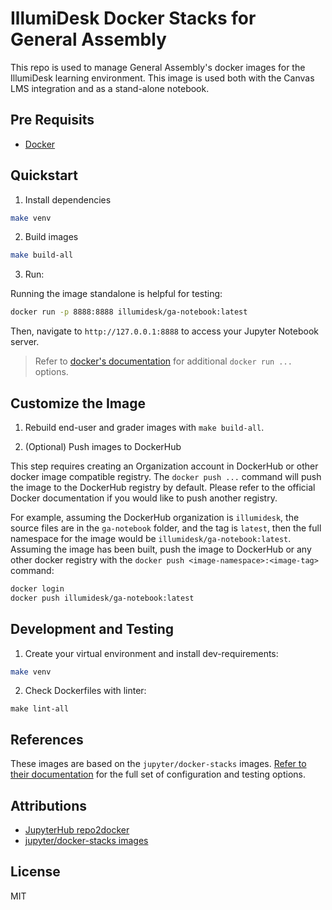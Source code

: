 # IllumiDesk Docker Stacks for General Assembly

This repo is used to manage General Assembly's docker images for the IllumiDesk learning environment. This image is used both with the Canvas LMS integration and as a stand-alone notebook.

## Pre Requisits

- [Docker](https://docs.docker.com/get-docker/)

## Quickstart

1. Install dependencies

```bash
make venv
```

2. Build images

```bash
make build-all
```

3. Run:

Running the image standalone is helpful for testing:

```bash
docker run -p 8888:8888 illumidesk/ga-notebook:latest
```

Then, navigate to `http://127.0.0.1:8888` to access your Jupyter Notebook server.

> Refer to [docker's documentation](https://docs.docker.com/engine/reference/run/) for additional `docker run ...` options.

## Customize the Image

1. Rebuild end-user and grader images with `make build-all`.

2. (Optional) Push images to DockerHub

This step requires creating an Organization account in DockerHub or other docker image compatible registry. The `docker push ...` command will push the image to the DockerHub registry by default. Please refer to the official Docker documentation if you would like to push another registry.

For example, assuming the DockerHub organization is `illumidesk`, the source files are in the `ga-notebook` folder, and the tag is `latest`, then the full namespace for the image would be `illumidesk/ga-notebook:latest`. Assuming the image has been built, push the image to DockerHub or any other docker registry with the `docker push <image-namespace>:<image-tag>` command:

```bash
docker login
docker push illumidesk/ga-notebook:latest
```

## Development and Testing

1. Create your virtual environment and install dev-requirements:

```bash
make venv
```

2. Check Dockerfiles with linter:

```base
make lint-all
```

## References

These images are based on the `jupyter/docker-stacks` images. [Refer to their documentation](https://jupyter-docker-stacks.readthedocs.io/en/latest/) for the full set of configuration and testing options.

## Attributions

- [JupyterHub repo2docker](https://repo2docker.readthedocs.io/en/latest/)
- [jupyter/docker-stacks images](https://github.com/jupyter/docker-stacks)

## License

MIT
